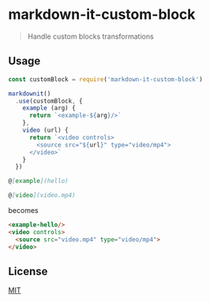 # markdown-it-custom-block

> Handle custom blocks transformations

## Usage

```js
const customBlock = require('markdown-it-custom-block')

markdownit()
  .use(customBlock, {
    example (arg) {
      return `<example-${arg}/>`
    },
    video (url) {
      return `<video controls>
        <source src="${url}" type="video/mp4">
      </video>`
    }
  })
```

```md
@[example](hello)

@[video](video.mp4)
```

becomes

```html
<example-hello/>
<video controls>
  <source src="video.mp4" type="video/mp4">
</video>
```

## License

[MIT](http://opensource.org/licenses/MIT)
